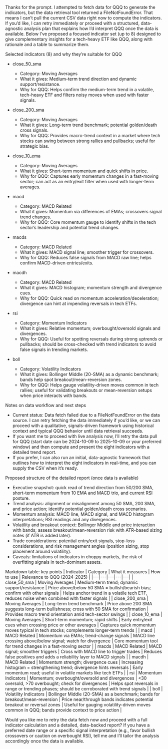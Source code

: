 Thanks for the prompt. I attempted to fetch data for QQQ to generate the indicators, but the data retrieval tool returned a FileNotFoundError. That means I can’t pull the current CSV data right now to compute the indicators. If you’d like, I can retry immediately or proceed with a structured, data-agnostic analysis plan that explains how I’d interpret QQQ once the data is available. Below I’ve proposed a focused indicator set (up to 8) designed to give complementary insights for a tech-heavy ETF like QQQ, along with rationale and a table to summarize them.

Selected indicators (8) and why they’re suitable for QQQ
- close_50_sma
  - Category: Moving Averages
  - What it gives: Medium-term trend direction and dynamic support/resistance.
  - Why for QQQ: Helps confirm the medium-term trend in a volatile, tech-heavy ETF and filters noisy moves when used with faster signals.

- close_200_sma
  - Category: Moving Averages
  - What it gives: Long-term trend benchmark; potential golden/death cross signals.
  - Why for QQQ: Provides macro-trend context in a market where tech stocks can swing between strong rallies and pullbacks; useful for strategic bias.

- close_10_ema
  - Category: Moving Averages
  - What it gives: Short-term momentum and quick shifts in price.
  - Why for QQQ: Captures early momentum changes in a fast-moving sector; can act as an entry/exit filter when used with longer-term averages.

- macd
  - Category: MACD Related
  - What it gives: Momentum via differences of EMAs; crossovers signal trend changes.
  - Why for QQQ: Core momentum gauge to identify shifts in the tech sector’s leadership and potential trend changes.

- macds
  - Category: MACD Related
  - What it gives: MACD signal line; smoother trigger for crossovers.
  - Why for QQQ: Reduces false signals from MACD raw line; helps confirm MACD-driven entries/exits.

- macdh
  - Category: MACD Related
  - What it gives: MACD histogram; momentum strength and divergence cues.
  - Why for QQQ: Quick read on momentum acceleration/deceleration; divergence can hint at impending reversals in tech ETFs.

- rsi
  - Category: Momentum Indicators
  - What it gives: Relative momentum; overbought/oversold signals and divergences.
  - Why for QQQ: Useful for spotting reversals during strong uptrends or pullbacks; should be cross-checked with trend indicators to avoid false signals in trending markets.

- boll
  - Category: Volatility Indicators
  - What it gives: Bollinger Middle (20-SMA) as a dynamic benchmark; bands help spot breakout/mean-reversion zones.
  - Why for QQQ: Helps gauge volatility-driven moves common in tech rallies; useful for validating breakouts or mean-reversion setups when price interacts with bands.

Notes on data workflow and next steps
- Current status: Data fetch failed due to a FileNotFoundError on the data source. I can retry fetching the data immediately if you’d like, or we can proceed with a qualitative, signals-driven framework using historical context and typical QQQ behavior until data retrieval succeeds.
- If you want me to proceed with live analysis now, I’ll retry the data pull for QQQ (start date can be 2024-10-09 to 2025-10-09 or your preferred window) and then compute and present the eight indicators with a detailed trend report.
- If you prefer, I can also run an initial, data-agnostic framework that outlines how to interpret the eight indicators in real-time, and you can supply the CSV when it’s ready.

Proposed structure of the detailed report (once data is available)
- Executive snapshot: quick read of trend direction from 50/200 SMA, short-term momentum from 10 EMA and MACD trio, and current RSI posture.
- Trend analysis: alignment or misalignment among 50 SMA, 200 SMA, and price action; identify potential golden/death cross scenarios.
- Momentum analysis: MACD line, MACD signal, and MACD histogram interpretations; RSI readings and any divergences.
- Volatility and breakout context: Bollinger Middle and price interaction with bands; assess breakout/mean-reversion risk with ATR-based sizing notes (if ATR is added later).
- Trade considerations: potential entry/exit signals, stop-loss considerations, and risk management angles (position sizing, stop placement around volatility).
- Caveats: limitations of indicators in choppy markets, the risk of overfitting signals in tech-dominant assets.

Markdown table: key points
| Indicator | Category | What it measures | How to use | Relevance to QQQ (2024-2025) |
|---|---|---|---|---|
| close_50_sma | Moving Averages | Medium-term trend; dynamic support/resistance | Price above/below 50 SMA = bullish/bearish bias; confirm with other signals | Helps anchor trend in a volatile tech ETF, reduces noise when combined with faster signals |
| close_200_sma | Moving Averages | Long-term trend benchmark | Price above 200 SMA suggests long-term bullishness; cross with 50 SMA for confirmation | Provides macro trend orientation amid tech-sector swings |
| close_10_ema | Moving Averages | Short-term momentum; rapid shifts | Early entry/exit cues when crossing price or other averages | Captures quick momentum moves typical in tech stocks; complements longer-term trends |
| macd | MACD Related | Momentum via EMAs; trend-change signals | MACD line crossing above/below signal; watch for divergence | Core momentum tool for trend changes in a fast-moving sector |
| macds | MACD Related | MACD signal; smoother triggers | Cross with MACD line to trigger trades | Reduces false positives and adds a reliability layer to MACD signals |
| macdh | MACD Related | Momentum strength; divergence cues | Increasing histogram = strengthening trend; divergence hints reversals | Early momentum read; useful in volatile markets like tech ETFs |
| rsi | Momentum Indicators | Momentum; overbought/oversold and divergences | <30 oversold, >70 overbought; check for divergences | Helps spot reversals in range or trending phases; should be corroborated with trend signals |
| boll | Volatility Indicators | Bollinger Middle (20-SMA) as a benchmark; bands for breakout/mean-reversion | Price near/through bands indicates potential breakout or reversal zones | Useful for gauging volatility-driven moves common in QQQ; bands provide context to price action |

Would you like me to retry the data fetch now and proceed with a full indicator calculation and a detailed, data-backed report? If you have a preferred date range or a specific signal interpretation (e.g., favor bullish crossovers or caution on overbought RSI), tell me and I’ll tailor the analysis accordingly once the data is available.
